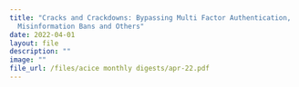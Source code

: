 ```yaml
---
title: "Cracks and Crackdowns: Bypassing Multi Factor Authentication,
  Misinformation Bans and Others"
date: 2022-04-01
layout: file
description: ""
image: ""
file_url: /files/acice monthly digests/apr-22.pdf
---
```

